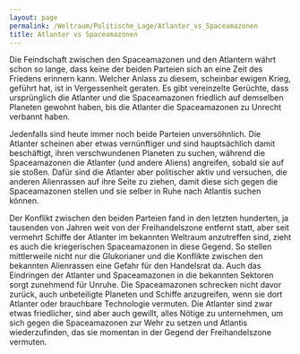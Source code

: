 ```yaml
---
layout: page
permalink: /Weltraum/Politische_Lage/Atlanter_vs_Spaceamazonen
title: Atlanter vs Spaceamazonen
---
```




Die Feindschaft zwischen den Spaceamazonen und den Atlantern währt schon so lange, dass keine der beiden Parteien sich an eine Zeit des Friedens erinnern kann. Welcher Anlass zu diesem, scheinbar ewigen Krieg, geführt hat, ist in Vergessenheit geraten. Es gibt vereinzelte Gerüchte, dass ursprünglich die Atlanter und die Spaceamazonen friedlich auf demselben Planeten gewohnt haben, bis die Atlanter die Spaceamazonen zu Unrecht verbannt haben.

Jedenfalls sind heute immer noch beide Parteien unversöhnlich. Die Atlanter scheinen aber etwas vernünftiger und sind hauptsächlich damit beschäftigt, ihren verschwundenen Planeten zu suchen, während die Spaceamazonen die Atlanter (und andere Aliens) angreifen, sobald sie auf sie stoßen. Dafür sind die Atlanter aber politischer aktiv und versuchen, die anderen Alienrassen auf ihre Seite zu ziehen, damit diese sich gegen die Spaceamazonen stellen und sie selber in Ruhe nach Atlantis suchen können.

Der Konflikt zwischen den beiden Parteien fand in den letzten hunderten, ja tausenden von Jahren weit von der Freihandelszone entfernt statt, aber seit vermehrt Schiffe der Atlanter im bekannten Weltraum anzutreffen sind, zieht es auch die kriegerischen Spaceamazonen in diese Gegend. So stellen mittlerweile nicht nur die Glukorianer und die Konflikte zwischen den bekannten Alienrassen eine Gefahr für den Handelsrat da. Auch das Eindringen der Atlanter und Spaceamazonen in die bekannten Sektoren sorgt zunehmend für Unruhe. Die Spaceamazonen schrecken nicht davor zurück, auch unbeteiligte Planeten und Schiffe anzugreifen, wenn sie dort Atlanter oder brauchbare Technologie vermuten. Die Atlanter sind zwar etwas friedlicher, sind aber auch gewillt, alles Nötige zu unternehmen, um sich gegen die Spaceamazonen zur Wehr zu setzen und Atlantis wiederzufinden, das sie momentan in der Gegend der Freihandelszone vermuten.
